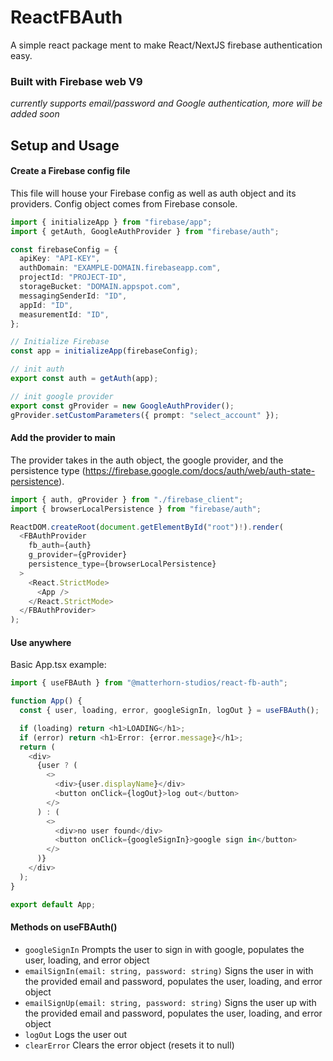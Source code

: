 # ReactFBAuth

A simple react package ment to make React/NextJS firebase authentication easy.

### Built with Firebase web V9

_currently supports email/password and Google authentication, more will be added soon_

## Setup and Usage

#### Create a Firebase config file

This file will house your Firebase config as well as auth object and its providers. Config object comes from Firebase console.

```typescript
import { initializeApp } from "firebase/app";
import { getAuth, GoogleAuthProvider } from "firebase/auth";

const firebaseConfig = {
  apiKey: "API-KEY",
  authDomain: "EXAMPLE-DOMAIN.firebaseapp.com",
  projectId: "PROJECT-ID",
  storageBucket: "DOMAIN.appspot.com",
  messagingSenderId: "ID",
  appId: "ID",
  measurementId: "ID",
};

// Initialize Firebase
const app = initializeApp(firebaseConfig);

// init auth
export const auth = getAuth(app);

// init google provider
export const gProvider = new GoogleAuthProvider();
gProvider.setCustomParameters({ prompt: "select_account" });
```

#### Add the provider to main

The provider takes in the auth object, the google provider, and the persistence type (https://firebase.google.com/docs/auth/web/auth-state-persistence).

```typescript
import { auth, gProvider } from "./firebase_client";
import { browserLocalPersistence } from "firebase/auth";

ReactDOM.createRoot(document.getElementById("root")!).render(
  <FBAuthProvider
    fb_auth={auth}
    g_provider={gProvider}
    persistence_type={browserLocalPersistence}
  >
    <React.StrictMode>
      <App />
    </React.StrictMode>
  </FBAuthProvider>
);
```

#### Use anywhere

Basic App.tsx example:

```typescript
import { useFBAuth } from "@matterhorn-studios/react-fb-auth";

function App() {
  const { user, loading, error, googleSignIn, logOut } = useFBAuth();

  if (loading) return <h1>LOADING</h1>;
  if (error) return <h1>Error: {error.message}</h1>;
  return (
    <div>
      {user ? (
        <>
          <div>{user.displayName}</div>
          <button onClick={logOut}>log out</button>
        </>
      ) : (
        <>
          <div>no user found</div>
          <button onClick={googleSignIn}>google sign in</button>
        </>
      )}
    </div>
  );
}

export default App;
```

#### Methods on useFBAuth()

- `googleSignIn` Prompts the user to sign in with google, populates the user, loading, and error object
- `emailSignIn(email: string, password: string)` Signs the user in with the provided email and password, populates the user, loading, and error object
- `emailSignUp(email: string, password: string)` Signs the user up with the provided email and password, populates the user, loading, and error object
- `logOut` Logs the user out
- `clearError` Clears the error object (resets it to null)
